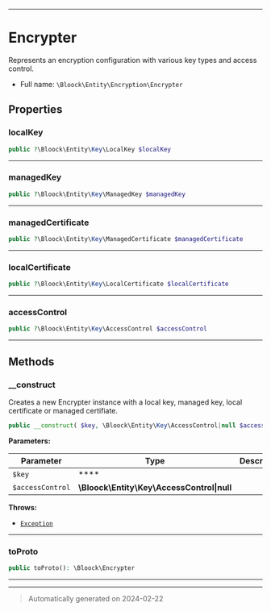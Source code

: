 ***

# Encrypter

Represents an encryption configuration with various key types and access control.



* Full name: `\Bloock\Entity\Encryption\Encrypter`



## Properties


### localKey



```php
public ?\Bloock\Entity\Key\LocalKey $localKey
```






***

### managedKey



```php
public ?\Bloock\Entity\Key\ManagedKey $managedKey
```






***

### managedCertificate



```php
public ?\Bloock\Entity\Key\ManagedCertificate $managedCertificate
```






***

### localCertificate



```php
public ?\Bloock\Entity\Key\LocalCertificate $localCertificate
```






***

### accessControl



```php
public ?\Bloock\Entity\Key\AccessControl $accessControl
```






***

## Methods


### __construct

Creates a new Encrypter instance with a local key, managed key, local certificate or managed certifiate.

```php
public __construct( $key, \Bloock\Entity\Key\AccessControl|null $accessControl = null): mixed
```








**Parameters:**

| Parameter | Type | Description |
|-----------|------|-------------|
| `$key` | **** |  |
| `$accessControl` | **\Bloock\Entity\Key\AccessControl&#124;null** |  |




**Throws:**

- [`Exception`](../../../Exception.md)



***

### toProto



```php
public toProto(): \Bloock\Encrypter
```












***


***
> Automatically generated on 2024-02-22
